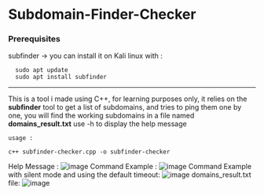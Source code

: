 # Subdomain-Finder-Checker


### Prerequisites
  subfinder -> you can install it on Kali linux with : 
  ```
    sudo apt update
    sudo apt install subfinder
   ```
  
------------------

This is a tool i made using C++, for learning purposes only, it relies on the **subfinder** tool to get a list of subdomains, and tries to ping them one by one, you will find the working subdomains in a file named **domains_result.txt**
use -h to display the help message

``usage :``
```git clone https://github.com/ImOphen/Subdomain-Finder-Checker
c++ subfinder-checker.cpp -o subfinder-checker 
```
Help Message :
![image](https://user-images.githubusercontent.com/43254081/159156936-e44f031b-5ea8-4ef1-adf7-b890e7be2faa.png)
Command Example :
![image](https://user-images.githubusercontent.com/43254081/159156351-08320016-dd66-4c1c-89dd-cebe2f966861.png)
Command Example with silent mode and using the default timeout:
![image](https://user-images.githubusercontent.com/43254081/159156986-7b427f1a-4823-4edd-97c0-86ce0ec3e4dc.png)
domains_result.txt file:
![image](https://user-images.githubusercontent.com/43254081/159156458-486ed425-7504-4ec3-88bd-def511513457.png)
